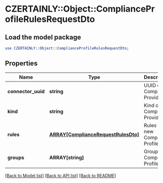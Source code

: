 # CZERTAINLY::Object::ComplianceProfileRulesRequestDto

## Load the model package
```perl
use CZERTAINLY::Object::ComplianceProfileRulesRequestDto;
```

## Properties
Name | Type | Description | Notes
------------ | ------------- | ------------- | -------------
**connector_uuid** | **string** | UUID of the Compliance Provider | 
**kind** | **string** | Kind of the Compliance Provider | 
**rules** | [**ARRAY[ComplianceRequestRulesDto]**](ComplianceRequestRulesDto.md) | Rules for new Compliance Profiles | [optional] 
**groups** | **ARRAY[string]** | Groups for Compliance Profile | [optional] 

[[Back to Model list]](../README.md#documentation-for-models) [[Back to API list]](../README.md#documentation-for-api-endpoints) [[Back to README]](../README.md)


